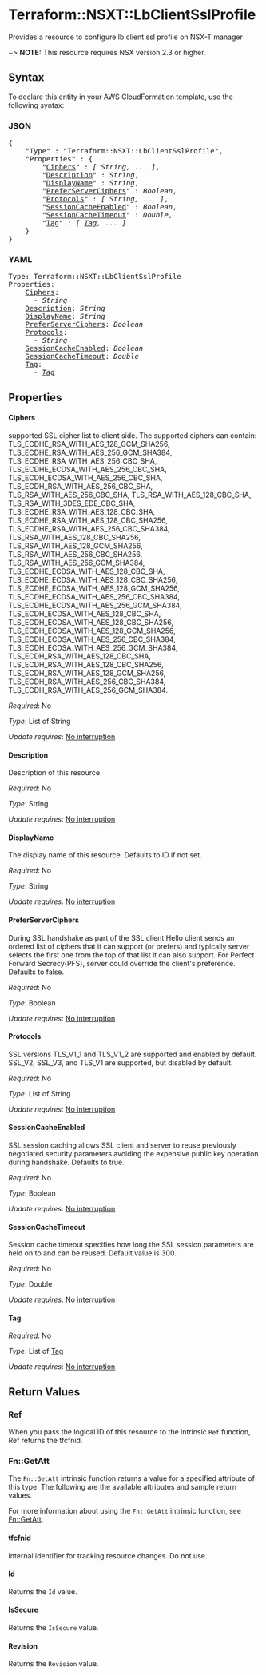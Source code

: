 # Terraform::NSXT::LbClientSslProfile

Provides a resource to configure lb client ssl profile on NSX-T manager

~> **NOTE:** This resource requires NSX version 2.3 or higher.

## Syntax

To declare this entity in your AWS CloudFormation template, use the following syntax:

### JSON

<pre>
{
    "Type" : "Terraform::NSXT::LbClientSslProfile",
    "Properties" : {
        "<a href="#ciphers" title="Ciphers">Ciphers</a>" : <i>[ String, ... ]</i>,
        "<a href="#description" title="Description">Description</a>" : <i>String</i>,
        "<a href="#displayname" title="DisplayName">DisplayName</a>" : <i>String</i>,
        "<a href="#preferserverciphers" title="PreferServerCiphers">PreferServerCiphers</a>" : <i>Boolean</i>,
        "<a href="#protocols" title="Protocols">Protocols</a>" : <i>[ String, ... ]</i>,
        "<a href="#sessioncacheenabled" title="SessionCacheEnabled">SessionCacheEnabled</a>" : <i>Boolean</i>,
        "<a href="#sessioncachetimeout" title="SessionCacheTimeout">SessionCacheTimeout</a>" : <i>Double</i>,
        "<a href="#tag" title="Tag">Tag</a>" : <i>[ <a href="tag.md">Tag</a>, ... ]</i>
    }
}
</pre>

### YAML

<pre>
Type: Terraform::NSXT::LbClientSslProfile
Properties:
    <a href="#ciphers" title="Ciphers">Ciphers</a>: <i>
      - String</i>
    <a href="#description" title="Description">Description</a>: <i>String</i>
    <a href="#displayname" title="DisplayName">DisplayName</a>: <i>String</i>
    <a href="#preferserverciphers" title="PreferServerCiphers">PreferServerCiphers</a>: <i>Boolean</i>
    <a href="#protocols" title="Protocols">Protocols</a>: <i>
      - String</i>
    <a href="#sessioncacheenabled" title="SessionCacheEnabled">SessionCacheEnabled</a>: <i>Boolean</i>
    <a href="#sessioncachetimeout" title="SessionCacheTimeout">SessionCacheTimeout</a>: <i>Double</i>
    <a href="#tag" title="Tag">Tag</a>: <i>
      - <a href="tag.md">Tag</a></i>
</pre>

## Properties

#### Ciphers

supported SSL cipher list to client side. The supported ciphers can contain: TLS_ECDHE_RSA_WITH_AES_128_GCM_SHA256, TLS_ECDHE_RSA_WITH_AES_256_GCM_SHA384, TLS_ECDHE_RSA_WITH_AES_256_CBC_SHA, TLS_ECDHE_ECDSA_WITH_AES_256_CBC_SHA, TLS_ECDH_ECDSA_WITH_AES_256_CBC_SHA, TLS_ECDH_RSA_WITH_AES_256_CBC_SHA, TLS_RSA_WITH_AES_256_CBC_SHA, TLS_RSA_WITH_AES_128_CBC_SHA, TLS_RSA_WITH_3DES_EDE_CBC_SHA, TLS_ECDHE_RSA_WITH_AES_128_CBC_SHA, TLS_ECDHE_RSA_WITH_AES_128_CBC_SHA256, TLS_ECDHE_RSA_WITH_AES_256_CBC_SHA384, TLS_RSA_WITH_AES_128_CBC_SHA256, TLS_RSA_WITH_AES_128_GCM_SHA256, TLS_RSA_WITH_AES_256_CBC_SHA256, TLS_RSA_WITH_AES_256_GCM_SHA384, TLS_ECDHE_ECDSA_WITH_AES_128_CBC_SHA, TLS_ECDHE_ECDSA_WITH_AES_128_CBC_SHA256, TLS_ECDHE_ECDSA_WITH_AES_128_GCM_SHA256, TLS_ECDHE_ECDSA_WITH_AES_256_CBC_SHA384, TLS_ECDHE_ECDSA_WITH_AES_256_GCM_SHA384, TLS_ECDH_ECDSA_WITH_AES_128_CBC_SHA, TLS_ECDH_ECDSA_WITH_AES_128_CBC_SHA256, TLS_ECDH_ECDSA_WITH_AES_128_GCM_SHA256, TLS_ECDH_ECDSA_WITH_AES_256_CBC_SHA384, TLS_ECDH_ECDSA_WITH_AES_256_GCM_SHA384, TLS_ECDH_RSA_WITH_AES_128_CBC_SHA, TLS_ECDH_RSA_WITH_AES_128_CBC_SHA256, TLS_ECDH_RSA_WITH_AES_128_GCM_SHA256, TLS_ECDH_RSA_WITH_AES_256_CBC_SHA384, TLS_ECDH_RSA_WITH_AES_256_GCM_SHA384.

_Required_: No

_Type_: List of String

_Update requires_: [No interruption](https://docs.aws.amazon.com/AWSCloudFormation/latest/UserGuide/using-cfn-updating-stacks-update-behaviors.html#update-no-interrupt)

#### Description

Description of this resource.

_Required_: No

_Type_: String

_Update requires_: [No interruption](https://docs.aws.amazon.com/AWSCloudFormation/latest/UserGuide/using-cfn-updating-stacks-update-behaviors.html#update-no-interrupt)

#### DisplayName

The display name of this resource. Defaults to ID if not set.

_Required_: No

_Type_: String

_Update requires_: [No interruption](https://docs.aws.amazon.com/AWSCloudFormation/latest/UserGuide/using-cfn-updating-stacks-update-behaviors.html#update-no-interrupt)

#### PreferServerCiphers

During SSL handshake as part of the SSL client Hello client sends an ordered list of ciphers that it can support (or prefers) and typically server selects the first one from the top of that list it can also support. For Perfect Forward Secrecy(PFS), server could override the client's preference. Defaults to false.

_Required_: No

_Type_: Boolean

_Update requires_: [No interruption](https://docs.aws.amazon.com/AWSCloudFormation/latest/UserGuide/using-cfn-updating-stacks-update-behaviors.html#update-no-interrupt)

#### Protocols

SSL versions TLS_V1_1 and TLS_V1_2 are supported and enabled by default. SSL_V2, SSL_V3, and TLS_V1 are supported, but disabled by default.

_Required_: No

_Type_: List of String

_Update requires_: [No interruption](https://docs.aws.amazon.com/AWSCloudFormation/latest/UserGuide/using-cfn-updating-stacks-update-behaviors.html#update-no-interrupt)

#### SessionCacheEnabled

SSL session caching allows SSL client and server to reuse previously negotiated security parameters avoiding the expensive public key operation during handshake. Defaults to true.

_Required_: No

_Type_: Boolean

_Update requires_: [No interruption](https://docs.aws.amazon.com/AWSCloudFormation/latest/UserGuide/using-cfn-updating-stacks-update-behaviors.html#update-no-interrupt)

#### SessionCacheTimeout

Session cache timeout specifies how long the SSL session parameters are held on to and can be reused. Default value is 300.

_Required_: No

_Type_: Double

_Update requires_: [No interruption](https://docs.aws.amazon.com/AWSCloudFormation/latest/UserGuide/using-cfn-updating-stacks-update-behaviors.html#update-no-interrupt)

#### Tag

_Required_: No

_Type_: List of <a href="tag.md">Tag</a>

_Update requires_: [No interruption](https://docs.aws.amazon.com/AWSCloudFormation/latest/UserGuide/using-cfn-updating-stacks-update-behaviors.html#update-no-interrupt)

## Return Values

### Ref

When you pass the logical ID of this resource to the intrinsic `Ref` function, Ref returns the tfcfnid.

### Fn::GetAtt

The `Fn::GetAtt` intrinsic function returns a value for a specified attribute of this type. The following are the available attributes and sample return values.

For more information about using the `Fn::GetAtt` intrinsic function, see [Fn::GetAtt](https://docs.aws.amazon.com/AWSCloudFormation/latest/UserGuide/intrinsic-function-reference-getatt.html).

#### tfcfnid

Internal identifier for tracking resource changes. Do not use.

#### Id

Returns the <code>Id</code> value.

#### IsSecure

Returns the <code>IsSecure</code> value.

#### Revision

Returns the <code>Revision</code> value.


